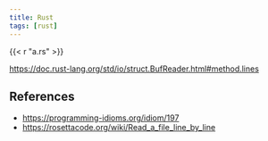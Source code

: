 ```yaml
---
title: Rust
tags: [rust]
---
```


{{< r "a.rs" >}}

<https://doc.rust-lang.org/std/io/struct.BufReader.html#method.lines>

## References

- <https://programming-idioms.org/idiom/197>
- <https://rosettacode.org/wiki/Read_a_file_line_by_line>
